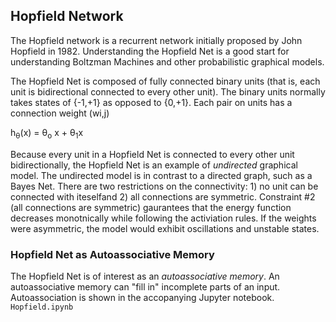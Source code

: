 ## Hopfield Network

The Hopfield network is a recurrent network initially proposed by John Hopfield in 1982.  Understanding the Hopfield Net is a good start for understanding Boltzman Machines and other probabilistic graphical models.

The Hopfield Net is composed of fully connected binary units (that is, each unit is bidirectional connected to every other unit). The binary units normally takes states of {-1,+1} as opposed to {0,+1}.  Each pair on units has a connection weight (wi,j) 

h<sub>&theta;</sub>(x) = &theta;<sub>o</sub> x + &theta;<sub>1</sub>x

Because every unit in a Hopfield Net is connected to every other unit bidirectionally, the Hopfield Net is an example of *undirected* graphical model.  The undirected model is in contrast to a directed graph, such as a Bayes Net.  There are two restrictions on the connectivity: 1) no unit can be connected with iteselfand 2) all connections are symmetric.  Constraint #2 (all connections are symmetric) gaurantees that the energy function decreases monotnically while following the activiation rules. If the weights were asymmetric, the model would exhibit oscillations and unstable states.  

### Hopfield Net as Autoassociative Memory

The Hopfield Net is of interest as an *autoassociative memory*.  An autoassociative memory can "fill in" incomplete parts of an input.  Autoassociation is shown in the accopanying Jupyter notebook. `Hopfield.ipynb`
